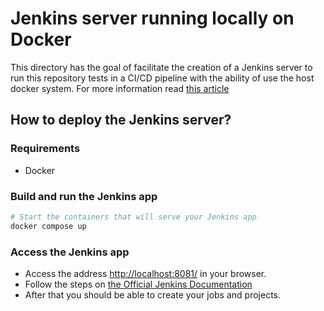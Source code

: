# Jenkins server running locally on Docker

This directory has the goal of facilitate the creation of a Jenkins server
to run this repository tests in a CI/CD pipeline with the ability
of use the host docker system.
For more information read [this article](https://www.jenkins.io/doc/book/installing/docker/#on-macos-and-linux)

## How to deploy the Jenkins server?

### Requirements

* Docker

### Build and run the Jenkins app

```bash
# Start the containers that will serve your Jenkins app
docker compose up
```

### Access the Jenkins app

* Access the address [http://localhost:8081/](http://localhost:8081/) in your browser.
* Follow the steps on [the Official Jenkins Documentation](https://www.jenkins.io/doc/book/installing/docker/#setup-wizard)
* After that you should be able to create your jobs and projects.

